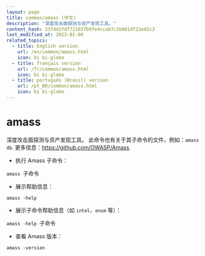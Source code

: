 ```yaml
---
layout: page
title: common/amass (中文)
description: "深度攻击面探测与资产发现工具。"
content_hash: 33f442fdf721037b9fe4ccab7c1b0014f22e42c3
last_modified_at: 2023-01-04
related_topics:
  - title: English version
    url: /en/common/amass.html
    icon: bi bi-globe
  - title: français version
    url: /fr/common/amass.html
    icon: bi bi-globe
  - title: português (Brasil) version
    url: /pt_BR/common/amass.html
    icon: bi bi-globe
---
```

# amass

深度攻击面探测与资产发现工具。
此命令也有关于其子命令的文件，例如：`amass db`.
更多信息：<https://github.com/OWASP/Amass>.

- 执行 Amass 子命令：

`amass `<span class="tldr-var badge badge-pill bg-dark-lm bg-white-dm text-white-lm text-dark-dm font-weight-bold">子命令</span>

- 展示帮助信息：

`amass -help`

- 展示子命令帮助信息（如 `intel`、`enum` 等）：

`amass -help `<span class="tldr-var badge badge-pill bg-dark-lm bg-white-dm text-white-lm text-dark-dm font-weight-bold">子命令</span>

- 查看 Amass 版本：

`amass -version`
